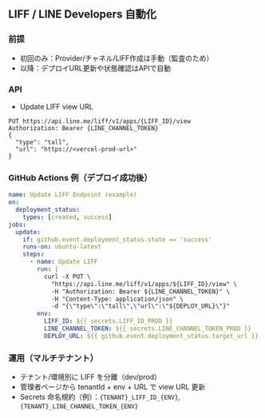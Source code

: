 ## LIFF / LINE Developers 自動化

### 前提
- 初回のみ：Provider/チャネル/LIFF作成は手動（監査のため）
- 以降：デプロイURL更新や状態確認はAPIで自動

### API
- Update LIFF view URL
```
PUT https://api.line.me/liff/v1/apps/{LIFF_ID}/view
Authorization: Bearer {LINE_CHANNEL_TOKEN}
{
  "type": "tall",
  "url": "https://<vercel-prod-url>"
}
```

### GitHub Actions 例（デプロイ成功後）
```yaml
name: Update LIFF Endpoint (example)
on:
  deployment_status:
    types: [created, success]
jobs:
  update:
    if: github.event.deployment_status.state == 'success'
    runs-on: ubuntu-latest
    steps:
      - name: Update LIFF
        run: |
          curl -X PUT \
            "https://api.line.me/liff/v1/apps/${LIFF_ID}/view" \
            -H "Authorization: Bearer ${LINE_CHANNEL_TOKEN}" \
            -H "Content-Type: application/json" \
            -d "{\"type\":\"tall\",\"url\":\"${DEPLOY_URL}\"}"
        env:
          LIFF_ID: ${{ secrets.LIFF_ID_PROD }}
          LINE_CHANNEL_TOKEN: ${{ secrets.LINE_CHANNEL_TOKEN_PROD }}
          DEPLOY_URL: ${{ github.event.deployment_status.target_url }}
```

### 運用（マルチテナント）
- テナント/環境別に LIFF を分離（dev/prod）
- 管理者ページから tenantId + env + URL で view URL 更新
- Secrets 命名規約（例）：`{TENANT}_LIFF_ID_{ENV}`, `{TENANT}_LINE_CHANNEL_TOKEN_{ENV}`


